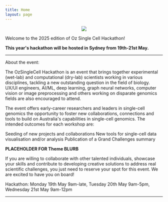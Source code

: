```yaml
---
title: Home
layout: page
---
```


<p align="center">
  <img src="./images/dna_hackathon.gif" />
</p>

Welcome to the 2025 edition of Oz Single Cell Hackathon!

**This year's hackathon will be hosted in Sydney from 19th-21st May.**

______________________________________________________________________________________________________

About the event:

The OzSingleCell Hackathon is an event that brings together experimental (wet-lab) and computational (dry-lab) scientists working in various disciplines, tackling a new outstanding question in the field of biology. UX/UI engineers, AI/ML, deep learning, graph neural networks, computer vision or image preprocessing and others working on disparate genomics fields are also encouraged to attend.

The event offers early-career researchers and leaders in single-cell genomics the opportunity to foster new collaborations, connections and tools to build on Australia's capabilities in single-cell genomics. The intended outcomes for each workshop are:

Seeding of new projects and collaborations
New tools for single-cell data visualisation and/or analysis
Publication of a Grand Challenges summary

**PLACEHOLDER FOR Theme BLURB**

If you are willing to collaborate with other talented individuals, showcase your skills and contribute to developing creative solutions to address real scientific challenges, you just need to reserve your spot for this event. We are excited to have you on board!


Hackathon: Monday 19th May 9am-late, Tuesday 20th May 9am-5pm, Wednesday 21st May 9am-12pm

<!-- {% include toc.html %} -->

------
